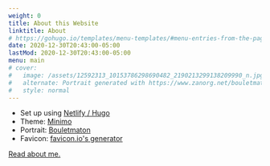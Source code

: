 ```yaml
---
weight: 0
title: About this Website
linktitle: About
# https://gohugo.io/templates/menu-templates/#menu-entries-from-the-pages-front-matter
date: 2020-12-30T20:43:00-05:00
lastMod: 2020-12-30T20:43:00-05:00
menu: main
# cover:
#   image: /assets/12592313_10153786298690482_2190213299138209990_n.jpg
#   alternate: Portrait generated with https://www.zanorg.net/bouletmaton/
#   style: normal
---
```


 * Set up using [Netlify / Hugo](https://gohugo.io/hosting-and-deployment/hosting-on-netlify/)
 * Theme: [Minimo](https://github.com/MunifTanjim/minimo)
 * Portrait: [Bouletmaton](https://www.zanorg.net/bouletmaton/)
 * Favicon: [favicon.io's generator](https://favicon.io/favicon-generator/)

[Read about me.](/)